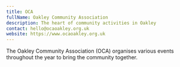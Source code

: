 ```yaml
---
title: OCA
fullName: Oakley Community Association
description: The heart of community activities in Oakley
contact: hello@ocaoakley.org.uk
website: https://www.ocaoakley.org.uk
---
```


The Oakley Community Association (OCA) organises various events throughout the year to bring the community together.
